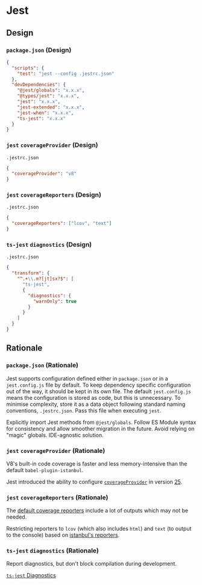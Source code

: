 # Jest

## Design

### `package.json` (Design)

```json
{
  "scripts": {
    "test": "jest --config .jestrc.json"
  },
  "devDependencies": {
    "@jest/globals": "x.x.x",
    "@types/jest": "x.x.x",
    "jest": "x.x.x",
    "jest-extended": "x.x.x",
    "jest-when": "x.x.x",
    "ts-jest": "x.x.x"
  }
}
```

### `jest` `coverageProvider` (Design)

`.jestrc.json`

```json
{
  "coverageProvider": "v8"
}
```

### `jest` `coverageReporters` (Design)

`.jestrc.json`

```json
{
  "coverageReporters": ["lcov", "text"]
}
```

### `ts-jest` `diagnostics` (Design)

`.jestrc.json`

```json
{
  "transform": {
    "^.+\\.m?[jt]sx?$": [
      "ts-jest",
      {
        "diagnostics": {
          "warnOnly": true
        }
      }
    ]
  }
}
```

## Rationale

### `package.json` (Rationale)

Jest supports configuration defined either in `package.json` or in a `jest.config.js` file by default.
To keep dependency specific configuration out of the way, it should be kept in its own file.
The default `jest.config.js` means the configuration is stored as code, but this is unnecessary.
To minimise complexity, store it as a data object following standard naming conventions, `.jestrc.json`.
Pass this file when executing `jest`.

Explicitly import Jest methods from `@jest/globals`.
Follow ES Module syntax for consistency and allow smoother migration in the future.
Avoid relying on "magic" globals.
IDE-agnostic solution.

### `jest` `coverageProvider` (Rationale)

V8's built-in code coverage is faster and less memory-intensive than the default `babel-plugin-istanbul`.

Jest introduced the ability to configure [`coverageProvider`](https://jestjs.io/docs/en/configuration#coverageprovider-string) in version [25](https://jestjs.io/blog/2020/01/21/jest-25#v8-code-coverage).

### `jest` `coverageReporters` (Rationale)

The [default coverage reporters](https://jestjs.io/docs/en/configuration#coveragereporters-arraystring) include a lot of outputs which may not be needed.

Restricting reporters to `lcov` (which also includes `html`) and `text` (to output to the console) based on [istanbul's reporters](https://istanbul.js.org/docs/advanced/alternative-reporters/).

### `ts-jest` `diagnostics` (Rationale)

Report diagnostics, but don't block compilation during development.

[`ts-jest` Diagnostics](https://kulshekhar.github.io/ts-jest/user/config/diagnostics)
